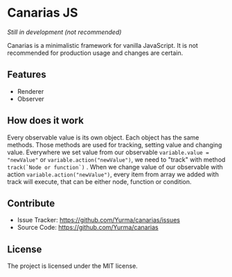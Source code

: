 # Canarias JS

*Still in development (not recommended)* 

Canarias is a minimalistic framework for vanilla JavaScript. It is not recommended for production usage and changes are certain.  

## Features

- Renderer
- Observer

## How does it work

Every observable value is its own object. Each object has the same methods. Those methods are used for tracking, setting value and changing value. Everywhere we set value from our observable ```variable.value = "newValue"``` or ```variable.action("newValue")```, we need to "track" with method ```track(`Node or function`)``` . When we change value of our observable with action ```variable.action("newValue")```, every item from array we added with track will execute, that can be either node, function or condition. 

## Contribute

- Issue Tracker: https://github.com/Yurma/canarias/issues
- Source Code: https://github.com/Yurma/canarias

## License

The project is licensed under the MIT license.